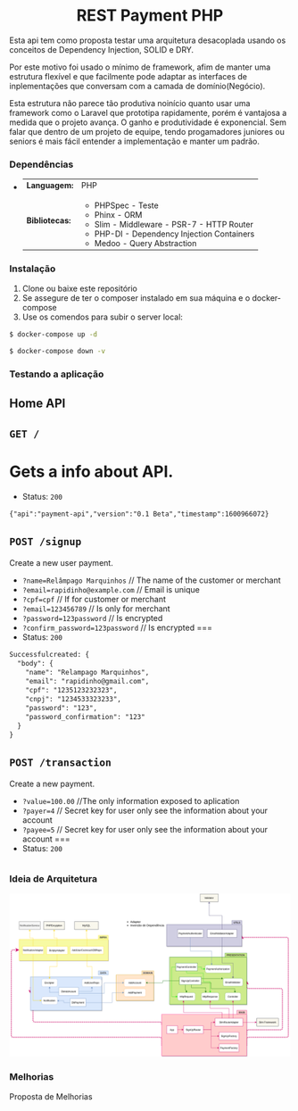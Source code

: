 <div align="center">
	<h1> REST Payment PHP </h1>
</div>

Esta api tem como proposta testar uma arquitetura desacoplada usando os conceitos de Dependency Injection, SOLID e DRY.

Por este motivo foi usado o mínimo de framework, afim de manter uma estrutura flexível e que facilmente pode adaptar as interfaces de inplementações que conversam com  a camada de domínio(Negócio). 

Esta estrutura não parece tão produtiva noinício quanto usar uma framework como o Laravel que prototipa rapidamente, porém é vantajosa a medida que o projeto avança. O ganho e produtividade é exponencial. Sem falar que dentro de um projeto de equipe, tendo progamadores juniores ou seniors é mais fácil entender a implementação e manter um padrão. 



### Dependências
<div>

  * <table border="0" cellpadding="4">
		<tr>
			<td>
				<strong>Languagem:</strong>
			</td>
			<td>
				PHP
			</td>
		</tr>
		<tr>
			<td><strong>
				Bibliotecas:
			</strong></td>
			<td>
				<ul>
					<li>
						PHPSpec - Teste
					</li>
					<li>
						Phinx - ORM 
					</li>
					<li>
						Slim - Middleware - PSR-7 - HTTP Router
					</li>
					<li>
						PHP-DI - Dependency Injection Containers
					</li>
					<li>
						Medoo - Query Abstraction
					</li>
				</ul>
			</td>
		</tr>
		<tr>
	</table>

</div>

### Instalação


  1. Clone ou baixe este repositório
  3. Se assegure de ter o composer instalado em sua máquina e o docker-compose 
  4. Use os comendos para subir o server local: 
  
  ```bash
$ docker-compose up -d 
```
  ```bash
$ docker-compose down -v
```

### Testando a aplicação

## Home API
## `GET /`
Gets a info about API.
===
* Status: `200`
```
{"api":"payment-api","version":"0.1 Beta","timestamp":1600966072}
```
## `POST /signup`
Create a new user payment.
* `?name=Relâmpago Marquinhos` // The name of the customer or merchant
* `?email=rapidinho@example.com` // Email is unique 
* `?cpf=cpf` // If for customer or merchant 
* `?email=123456789` // Is only for merchant
* `?password=123password` // Is encrypted
* `?confirm_password=123password` // Is encrypted
===
* Status: `200`
```
Successfulcreated: {
  "body": {
    "name": "Relampago Marquinhos",
    "email": "rapidinho@gmail.com",
    "cpf": "1235123232323",
    "cnpj": "1234533323233",
    "password": "123",
    "password_confirmation": "123"
  }
}
```
## `POST /transaction`
Create a new payment.
* `?value=100.00` //The only information exposed to aplication
* `?payer=4` // Secret key for user only see the information about your account
* `?payee=5` // Secret key for user only see the information about your account
===
* Status: `200`
```

```



### Ideia de Arquitetura
![](https://github.com/laisevn/cybermen-api/blob/main/Payment_Diagram.png)


### Melhorias
Proposta de Melhorias 
